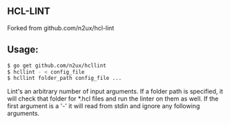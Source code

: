 HCL-LINT
---

Forked from github.com/n2ux/hcl-lint 

## Usage:

```sh
$ go get github.com/n2ux/hcllint
$ hcllint - < config_file
$ hcllint folder_path config_file ...
```

Lint's an arbitrary number of input arguments. If a folder path is specified,
it will check that folder for *.hcl files and run the linter on them as well.
If the first argument is a '-' it will read from stdin and ignore any following arguments.
